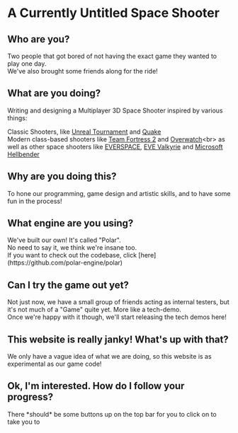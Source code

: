 <h1>A Currently Untitled Space Shooter</h1>

<h2>Who are you? </h2>
Two people that got bored of not having the exact game they wanted to play one day. <br>We've also brought some friends along for the ride!

<h2>What are you doing?</h2>
Writing and designing a Multiplayer 3D Space Shooter inspired by various things:

Classic Shooters, like [Unreal Tournament](https://en.wikipedia.org/wiki/Unreal_Tournament) and [Quake](https://en.wikipedia.org/wiki/Quake_(series))<br>
Modern class-based shooters like [Team Fortress 2](https://en.wikipedia.org/wiki/Team_Fortress_2) and [Overwatch](https://en.wikipedia.org/wiki/Overwatch_(video_game))<br>
as well as other space shooters like [EVERSPACE](https://everspace-game.com/), [EVE Valkyrie](https://www.evevalkyrie.com/) and [Microsoft Hellbender](https://en.wikipedia.org/wiki/Hellbender_(video_game))

<h2>Why are you doing this?</h2>
To hone our programming, game design and artistic skills, and to have some fun in the process!

<h2>What engine are you using?</h2>
We've built our own! It's called "Polar".<br>
No need to say it, we think we're insane too.<br>
If you want to check out the codebase, click [here](https://github.com/polar-engine/polar)

<h2>Can I try the game out yet?</h2>
Not just now, we have a small group of friends acting as internal testers, but it's not much of a "Game" quite yet. More like a tech-demo. <br>
Once we're happy with it though, we'll start releasing the tech demos here!

<h2>This website is really janky! What's up with that?</h2>
We only have a vague idea of what we are doing, so this website is as experimental as our game code! <br>

<h2>Ok, I'm interested. How do I follow your progress?</h2>
There *should* be some buttons up on the top bar for you to click on to take you to 
<!--stackedit_data:
eyJoaXN0b3J5IjpbMTg3MjUxMzU5MSw1NTU2NTg4OTUsLTYwMj
YxMjcwNywtMTk2MDI3MjMxNiwtMTIwMjg2MTUwNywtMjQ1MzIy
OTQ0LDQzMTI4MTAwMl19
-->